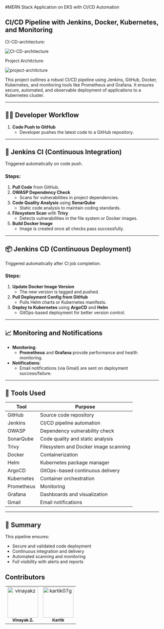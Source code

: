 #MERN Stack Application on EKS with CI/CD Automation

## CI/CD Pipeline with Jenkins, Docker, Kubernetes, and Monitoring
 CI-CD-architecture:

![CI-CD-architecture](https://github.com/user-attachments/assets/0799e41c-6f8b-4f80-8eaa-0f2036f630cb)

 Project Architcture:

 ![project-architcture](https://github.com/user-attachments/assets/00a4f741-0edc-4067-a2a3-a38c3a579aac)



This project outlines a robust CI/CD pipeline using Jenkins, GitHub, Docker, Kubernetes, and monitoring tools like Prometheus and Grafana. It ensures secure, automated, and observable deployment of applications to a Kubernetes cluster.

---

## 🧑‍💻 Developer Workflow

1. **Code Push to GitHub**
   - Developer pushes the latest code to a GitHub repository.

---

## 🚀 Jenkins CI (Continuous Integration)

Triggered automatically on code push.

### Steps:
1. **Pull Code** from GitHub.
2. **OWASP Dependency Check**
   - Scans for vulnerabilities in project dependencies.
3. **Code Quality Analysis** using **SonarQube**
   - Static code analysis to maintain coding standards.
4. **Filesystem Scan** with **Trivy**
   - Detects vulnerabilities in the file system or Docker images.
5. **Build Docker Image**
   - Image is created once all checks pass successfully.

---

## 📦 Jenkins CD (Continuous Deployment)

Triggered automatically after CI job completion.

### Steps:
1. **Update Docker Image Version**
   - The new version is tagged and pushed.
2. **Pull Deployment Config from GitHub**
   - Pulls Helm charts or Kubernetes manifests.
3. **Deploy to Kubernetes** using **ArgoCD** and **Helm**
   - GitOps-based deployment for better version control.

---

## 📈 Monitoring and Notifications

- **Monitoring**: 
  - **Prometheus** and **Grafana** provide performance and health monitoring.
- **Notifications**: 
  - Email notifications (via Gmail) are sent on deployment success/failure.

---

## 🔧 Tools Used

| Tool        | Purpose                                  |
|-------------|------------------------------------------|
| GitHub      | Source code repository                   |
| Jenkins     | CI/CD pipeline automation                |
| OWASP       | Dependency vulnerability check           |
| SonarQube   | Code quality and static analysis         |
| Trivy       | Filesystem and Docker image scanning     |
| Docker      | Containerization                         |
| Helm        | Kubernetes package manager               |
| ArgoCD      | GitOps-based continuous delivery         |
| Kubernetes  | Container orchestration                  |
| Prometheus  | Monitoring                               |
| Grafana     | Dashboards and visualization             |
| Gmail       | Email notifications                      |

---

## 📌 Summary

This pipeline ensures:
- Secure and validated code deployment
- Continuous integration and delivery
- Automated scanning and monitoring
- Full visibility with alerts and reports

## Contributors

<table>
  <tr>
    <td align="center">
      <a href="https://github.com/vinayakz">
        <img src="https://avatars.githubusercontent.com/u/33689324?v=4" width="100px;" alt="vinayakz"/><br />
        <sub><b>Vinayak Z.</b></sub>
      </a>
    </td>
    <td align="center">
      <a href="https://github.com/kartik07g">
        <img src="https://avatars.githubusercontent.com/u/72117498?v=4" width="100px;" alt="kartik07g"/><br />
        <sub><b>Kartik</b></sub>
      </a>
    </td>
  </tr>
</table>

